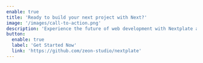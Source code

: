 ```yaml
---
enable: true
title: 'Ready to build your next project with Next?'
image: '/images/call-to-action.png'
description: 'Experience the future of web development with Nextplate and Next. Build lightning-fast static sites with ease and flexibility.'
button:
  enable: true
  label: 'Get Started Now'
  link: 'https://github.com/zeon-studio/nextplate'
---
```

